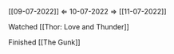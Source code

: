 [[09-07-2022]] $\Leftarrow$ 10-07-2022 $\Rightarrow$ [[11-07-2022]]

Watched [[Thor: Love and Thunder]]

Finished [[The Gunk]]